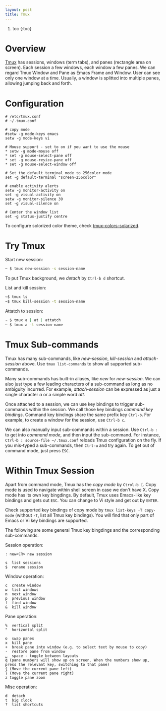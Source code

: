 ```yaml
---
layout: post
title: Tmux
---
```


1. toc
{:toc}

# Overview #

[Tmux](https://gist.github.com/andreyvit/2921703) has sessions, windows (term tabs), and panes (rectangle area on screen). Each session a few windows, each window a few panes. We can regard Tmux Window and Pane as Emacs Frame and Window. User can see only one window at a time. Usually, a window is splitted into multiple panes, allowing jumping back and forth.

# Configuration #

```
# /etc/tmux.conf
# ~/.tmux.conf

# copy mode
#setw -g mode-keys emacs
setw -g mode-keys vi

# Mouse support - set to on if you want to use the mouse
* setw -g mode-mouse off
* set -g mouse-select-pane off
* set -g mouse-resize-pane off
* set -g mouse-select-window off

# Set the default terminal mode to 256color mode
set -g default-terminal "screen-256color"

# enable activity alerts
setw -g monitor-activity on
set -g visual-activity on
setw -g monitor-silence 30
set -g visual-silence on

# Center the window list
set -g status-justify centre
```

To configure solorized color theme, check [tmux-colors-solarized](https://github.com/seebi/tmux-colors-solarized).

# Try Tmux #

Start new session:

```bash
~ $ tmux new-session -s session-name
```

To put Tmux background, we *detach* by `Ctrl-b d` shortcut.

List and kill session:

```bash
~$ tmux ls
~$ tmux kill-session -t session-name
```

Attatch to session:

```bash
~ $ tmux a | at | attatch
~ $ tmux a -t session-name
```

# Tmux Sub-commands #

Tmux has many sub-commands, like *new-session*, *kill-session* and *attach-session* above. Use `tmux list-commands` to show all supported sub-commands.

Many sub-commands has built-in aliases, like *new* for *new-session*. We can also just type a few leading characters of a sub-command as long as no ambiguity incurred. For example, *attach-session* can be expressed as just a single character *a* or a simple word *att*.

Once attached to a session, we can use key bindings to trigger sub-commands within the session. We call those key bindings *command key bindings*. Command key bindings share the same prefix key `Ctrl-b`. For example, to create a window for the session, use `Ctrl-b c`.

We can also manually input sub-commands within a session. Use `Ctrl-b :` to get into *command mode*, and then input the sub-command. For instance, `Ctrl-b : source-file ~/.tmux.conf` reloads Tmux configuration on the fly. If you mis-typed a sub-commands, then `Ctrl-u` and try again. To get out of command mode, just press `ESC`.

# Within Tmux Session #

Apart from command mode, Tmux has the *copy mode* by `Ctrol-b [`. Copy mode is used to navigate within shell screen in case we don't have X. Copy mode has its own key bingdings. By default, Tmux uses Emacs-like key bindings and gets out `ESC`. You can change to Vi style and get out by `ENTER`.

Check supported key bindings of copy mode by `tmux list-keys -T copy-mode` (without `-T`, list all Tmux key bindings). You will find that only part of Emacs or Vi key bindings are supported.

The following are some general Tmux key bingdings and the corresponding sub-commands.

Session operation:

```
: new<CR> new session

s  list sessions
$  rename session
```

Window operation:

```
c  create window
w  list windows
n  next window
p  previous window
f  find window
&  kill window
```

Pane operation:

```
%  vertical split
"  horizontal split

o  swap panes
x  kill pane
+  break pane into window (e.g. to select text by mouse to copy)
-  restore pane from window
⍽  space - toggle between layouts
q (pane numbers will show up on screen. When the numbers show up, press the relevant key, switching to that pane)
{ (Move the current pane left)
} (Move the current pane right)
z toggle pane zoom
```

Misc operation:

```
d  detach
t  big clock
?  list shortcuts
```
